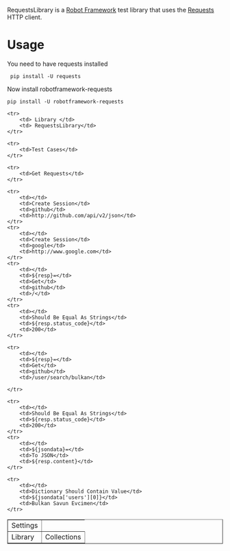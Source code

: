 RequestsLibrary is a [Robot Framework](http://code.google.com/p/robotframework/)
test library that uses the [Requests](https://github.com/kennethreitz/requests) HTTP client. 


Usage
=====

You need to have requests installed

``` pip install -U requests```

Now install robotframework-requests

```pip install -U robotframework-requests```

<table border=1>
    <tr>
        <td>Settings</td>
    </tr>
    <tr>
        <td> Library </td>
        <td> Collections </td>
    </tr>

    <tr>
        <td> Library </td>
        <td> RequestsLibrary</td>
    </tr>

    <tr>
        <td>Test Cases</td>
    </tr>

    <tr>
        <td>Get Requests</td>
    </tr>

    <tr>
        <td></td>
        <td>Create Session</td>
        <td>github</td>
        <td>http://github.com/api/v2/json</td>
    </tr>
    <tr>
        <td></td>
        <td>Create Session</td>
        <td>google</td>
        <td>http://www.google.com</td>
    </tr>
    <tr>
        <td></td>
        <td>${resp}=</td>
        <td>Get</td>
        <td>github</td>
        <td>/</td>
    </tr>
    <tr>
        <td></td>
        <td>Should Be Equal As Strings</td>
        <td>${resp.status_code}</td>
        <td>200</td>
    </tr>

    <tr>
        <td></td>
        <td>${resp}=</td>
        <td>Get</td>
        <td>github</td>
        <td>/user/search/bulkan</td>

    </tr>

    <tr>
        <td></td>
        <td>Should Be Equal As Strings</td>
        <td>${resp.status_code}</td>
        <td>200</td>
    </tr>
    <tr>
        <td></td>
        <td>${jsondata}=</td>
        <td>To JSON</td>
        <td>${resp.content}</td>
    </tr>

    <tr>
        <td></td>
        <td>Dictionary Should Contain Value</td>
        <td>${jsondata['users'][0]}</td>
        <td>Bulkan Savun Evcimen</td>
    </tr>
</table>
